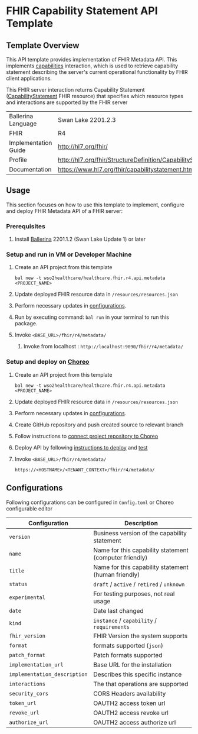 # FHIR Capability Statement API Template

## Template Overview
This API template provides implementation of FHIR Metadata API. This implements 
[capabilities](https://www.hl7.org/fhir/http.html#capabilities) interaction, which is used to retrieve capability 
statement describing the server's current operational functionality by FHIR client applications. 

This FHIR server interaction returns Capability Statement ([CapabilityStatement](http://hl7.org/fhir/StructureDefinition/CapabilityStatement) 
FHIR resource) that specifies which resource types and interactions are supported by the FHIR server


|                       |                                                    |
|-----------------------|----------------------------------------------------|
| Ballerina Language    | Swan Lake 2201.2.3                                 |
| FHIR                  | R4                                                 |
| Implementation Guide  | http://hl7.org/fhir/                               |
| Profile | http://hl7.org/fhir/StructureDefinition/CapabilityStatement      |
| Documentation | https://www.hl7.org/fhir/capabilitystatement.html          |


## Usage

This section focuses on how to use this template to implement, configure and deploy FHIR Metadata API of a FHIR server:

### Prerequisites
1. Install [Ballerina](https://ballerina.io/learn/install-ballerina/set-up-ballerina/) 2201.1.2 (Swan Lake Update 1) or later

### Setup and run in VM or Developer Machine

1) Create an API project from this template
   ```
   bal new -t wso2healthcare/healthcare.fhir.r4.api.metadata <PROJECT_NAME>
   ```
2) Update deployed FHIR resource data in `/resources/resources.json`

3) Perform necessary updates in [configurations](#configurations).

4) Run by executing command: `bal run` in your terminal to run this package. 

5) Invoke `<BASE_URL>/fhir/r4/metadata/`
   1) Invoke from localhost : `http://localhost:9090/fhir/r4/metadata/`

### Setup and deploy on [Choreo](https://wso2.com/choreo/)
1) Create an API project from this template
   ```
   bal new -t wso2healthcare/healthcare.fhir.r4.api.metadata <PROJECT_NAME>
   ```
2) Update deployed FHIR resource data in `/resources/resources.json`

3) Perform necessary updates in [configurations](#configurations).

4) Create GitHub repository and push created source to relevant branch

5) Follow instructions to [connect project repository to Choreo](https://wso2.com/choreo/docs/tutorials/connect-your-existing-ballerina-project-to-choreo/)

6) Deploy API by following [instructions to deploy](https://wso2.com/choreo/docs/tutorials/create-your-first-rest-api/#step-2-deploy)
 and [test](https://wso2.com/choreo/docs/tutorials/create-your-first-rest-api/#step-2-deploy)

7) Invoke `<BASE_URL>/fhir/r4/metadata/`

    `https://<HOSTNAME>/<TENANT_CONTEXT>/fhir/r4/metadata/`

## Configurations

Following configurations can be configured in `Config.toml` or Choreo configurable editor

| Configuration                | Description                                         |
|------------------------------|-----------------------------------------------------|
| `version`                    | Business version of the capability statement        |
| `name`                       | Name for this capability statement (computer friendly) |
| `title`                      | Name for this capability statement (human friendly) |
| `status`                     | `draft` / `active` / `retired` / `unknown`          |
| `experimental`               | For testing purposes, not real usage                |
| `date`                       | Date last changed                                   |
| `kind`                       | `instance` / `capability` / `requirements`          |
| `fhir_version`               | FHIR Version the system supports                    |
| `format`                     | formats supported (`json`)       |
| `patch_format`               | Patch formats supported                             |
| `implementation_url`         | Base URL for the installation                       |
| `implementation_description` | Describes this specific instance                    |
| `interactions`               | The that operations are supported                   |
| `security_cors`              | CORS Headers availability                           |
| `token_url`                  | OAUTH2 access token url                             |
| `revoke_url`                 | OAUTH2 access revoke url                            |
| `authorize_url`              | OAUTH2 access authorize url                         |
